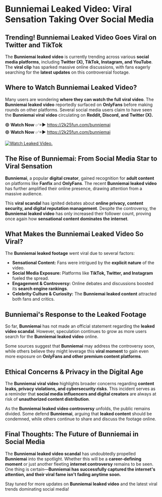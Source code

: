 # Bunniemai Leaked Video: Viral Sensation Taking Over Social Media

## **Trending! Bunniemai Leaked Video Goes Viral on Twitter and TikTok**
The **Bunniemai leaked video** is currently trending across various **social media platforms**, including **Twitter (X), TikTok, Instagram, and YouTube**. The **viral clip** has sparked massive online discussions, with fans eagerly searching for the **latest updates** on this controversial footage.

## **Where to Watch Bunniemai Leaked Video?**
Many users are wondering **where they can watch the full viral video**. The **Bunniemai leaked video** reportedly surfaced on **OnlyFans** before making rounds on other platforms. Several social media users claim to have seen the **Bunniemai viral video** circulating on **Reddit, Discord, and Twitter (X).**

🟢 **Watch Now** ✅=► https://2k25fun.com/bunniemai  
🟢 **Watch Now** ✅=► https://2k25fun.com/bunniemai  

[![Watch Leaked Video.](https://miro.medium.com/v2/resize:fit:828/format:webp/1*cilzJN44JGOrTw9NJCrNHA.gif "Watch Leaked Video")](https://2k25fun.com/bunniemai)

## **The Rise of Bunniemai: From Social Media Star to Viral Sensation**
**Bunniemai**, a popular **digital creator**, gained recognition for **adult content** on platforms like **Fanfix** and **OnlyFans**. The recent **Bunniemai leaked video** has further amplified their online presence, drawing attention from a massive audience.

This **viral scandal** has ignited debates about **online privacy, content security, and digital reputation management**. Despite the controversy, the **Bunniemai leaked video** has only increased their follower count, proving once again how **sensational content dominates the internet**.

## **What Makes the Bunniemai Leaked Video So Viral?**
The **Bunniemai leaked footage** went viral due to several factors:
- **Sensational Content:** Fans were intrigued by the **explicit nature** of the video.
- **Social Media Exposure:** Platforms like **TikTok, Twitter, and Instagram** fueled the spread.
- **Engagement & Controversy:** Online debates and discussions boosted its **search engine rankings**.
- **Celebrity Culture & Curiosity:** The **Bunniemai leaked content** attracted both fans and critics.

## **Bunniemai's Response to the Leaked Footage**
So far, **Bunniemai** has not made an official statement regarding the **leaked video scandal**. However, speculation continues to grow as more users search for the **Bunniemai leaked video** online.

Some sources suggest that **Bunniemai** may address the controversy soon, while others believe they might leverage this **viral moment** to gain even more exposure on **OnlyFans and other premium content platforms**.

## **Ethical Concerns & Privacy in the Digital Age**
The **Bunniemai viral video** highlights broader concerns regarding **content leaks, privacy violations, and cybersecurity risks**. This incident serves as a reminder that **social media influencers and digital creators** are always at risk of **unauthorized content distribution**.

As the **Bunniemai leaked video controversy** unfolds, the public remains divided. Some defend **Bunniemai**, arguing that **leaked content** should be condemned, while others continue to share and discuss the footage online.

## **Final Thoughts: The Future of Bunniemai in Social Media**
The **Bunniemai leaked video scandal** has undoubtedly propelled **Bunniemai** into the spotlight. Whether this will be a **career-defining moment** or just another fleeting **internet controversy** remains to be seen. One thing is certain—**Bunniemai has successfully captured the internet's attention, and their viral fame isn't fading anytime soon.**

Stay tuned for more updates on **Bunniemai leaked video** and the latest viral trends dominating social media!